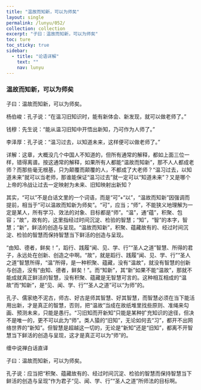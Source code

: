 ```yaml
---
title: "温故而知新，可以为师矣"
layout: single
permalink: /lunyu/052/
collection: collection
excerpt: "子曰：温故而知新，可以为师矣"
toc: ture
toc_sticky: true
sidebar:
  - title: "论语详解"
    text: ""
    nav: lunyu
---
```


### 温故而知新，可以为师矣

子曰：温故而知新，可以为师矣。

杨伯峻：孔子说：“在温习旧知识时，能有新体会、新发现，就可以做老师了。”

钱穆：先生说：“能从温习旧知中开悟出新知，乃可作为人师了。”

李泽厚：孔子说：“温习过去，以知道未来，这样便可以做老师了。”

详解：这章，大概没几个中国人不知道的，但所有通常的解释，都如上面三位一样，错得离谱。按这通常的解释，如果所有人都能“温故而知新”，那不人人都成老师？而那些毫无根基，只为颠覆而颠覆的人，不都成了大老师？“温习过去，以知道未来”就可以当老师，那谁能保证“温习过去”就一定可以“知道未来”？又是哪个上帝的冷战让过去一定映射为未来、旧知映射出新知？

其实，“可以”不是白话文里的一个词语，而是“可”+“以”，“温故而知新”因强调而提前，相当于“可以温故而知新为师矣”。“可”，应当；“师”，不能狭义地理解为一定是某人，所有学习、效法的对象、目标都是“师”。“温”，通“蕴”，积聚、包容；“故”，故有的，这里指经过时间沉淀、检验的智慧；“知”，“智”的本字，智慧；“新”，鲜活的创造与呈现。“温故而知新”，积聚、蕴藏故有的、经过时间沉淀、检验的智慧而保持智慧当下鲜活的创造与呈现。

“由知、德者，鲜矣！”，蹈行、践履“闻、见、学、行”“圣人之道”智慧、所得的君子，永远处在创新、创造之中啊。“故”，就是蹈行、践履“闻、见、学、行”“圣人之道”智慧所得，“温”所得，是一种积聚、蕴藏，没有“温故”，就没有智慧的创新与创造，没有“由知、德者，鲜矣！”。而“知新”，其“新”如果不能“温故”，那就不能成就真正鲜活的智慧，没有积聚、蕴藏是无智慧可言的。这种相互相成的“温故”而“知新”，是“见、闻、学、行”“圣人之道”可以“为师”的。

孔子、儒家绝不泥古，师古、好古是师其智慧、好其智慧，而智慧必须在当下能活用出新，才是真正的智慧，否则，把“温故”当成在故纸堆里找些原则、准绳来勾画、预测未来，只能是愚行。“习旧知而开新知”只能是某种扩充知识的途径，但决不是唯一的，更不可以此为“师”。类人猿的“旧知”，无论如何去“习”，都开不出网络世界的“新知”。但智慧是超越这一切的，无论是“新知”还是“旧知”，都离不开智慧当下鲜活的创造与呈现，这才是真正可以为“师”的。

缠中说禅白话直译

子曰：温故而知新，可以为师矣。

孔子说：应当把“积聚、蕴藏故有的、经过时间沉淀、检验的智慧而保持智慧当下鲜活的创造与呈现”作为君子“见、闻、学、行”“圣人之道”所师法的目标啊。